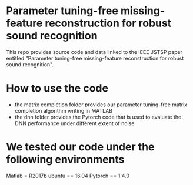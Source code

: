 # Parameter tuning-free missing-feature reconstruction for robust sound recognition
This repo provides source code and data linked to the IEEE JSTSP paper entitled "Parameter tuning-free missing-feature reconstruction for robust sound recognition".

# How to use the code
+ the matrix completion folder provides our parameter tuning-free matrix completion algorithm writing in MATLAB
+ the dnn folder provides the Pytorch code that is used to evaluate the DNN performance under different extent of noise

# We tested our code under the following environments
Matlab = R2017b
ubuntu == 16.04
Pytorch == 1.4.0
